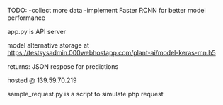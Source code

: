 TODO:
  -collect more data
  -implement Faster RCNN for better model performance

app.py is API server

model alternative storage at https://testsysadmin.000webhostapp.com/plant-ai/model-keras-mn.h5

returns: JSON respose for predictions

hosted @ 139.59.70.219

sample_request.py is a script to simulate php request
